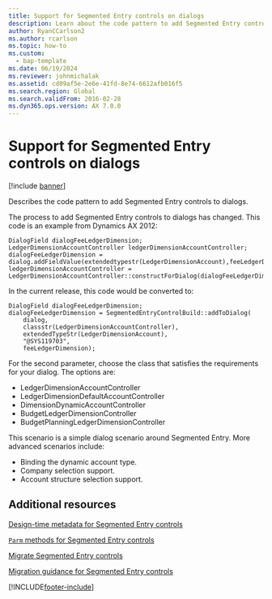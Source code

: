 ```yaml
---
title: Support for Segmented Entry controls on dialogs
description: Learn about the code pattern to add Segmented Entry controls to dialogs, including various code examples for legacy and current releases.
author: RyanCCarlson2
ms.author: rcarlson
ms.topic: how-to
ms.custom: 
  - bap-template
ms.date: 06/19/2024
ms.reviewer: johnmichalak
ms.assetid: cd09af5e-2e6e-41fd-8e74-6612afb016f5
ms.search.region: Global
ms.search.validFrom: 2016-02-28
ms.dyn365.ops.version: AX 7.0.0
---
```


# Support for Segmented Entry controls on dialogs

[!include [banner](../includes/banner.md)]

Describes the code pattern to add Segmented Entry controls to dialogs.

The process to add Segmented Entry controls to dialogs has changed. This code is an example from Dynamics AX 2012:

```xpp
DialogField dialogFeeLedgerDimension;
LedgerDimensionAccountController ledgerDimensionAccountController;
dialogFeeLedgerDimension = dialog.addFieldValue(extendedtypestr(LedgerDimensionAccount),feeLedgerDimension,"@SYS119703");
ledgerDimensionAccountController = LedgerDimensionAccountController::constructForDialog(dialogFeeLedgerDimension);
```

In the current release, this code would be converted to:

```xpp
DialogField dialogFeeLedgerDimension;
dialogFeeLedgerDimension = SegmentedEntryControlBuild::addToDialog(
    dialog, 
    classstr(LedgerDimensionAccountController), 
    extendedTypeStr(LedgerDimensionAccount), 
    "@SYS119703", 
    feeLedgerDimension);
```

For the second parameter, choose the class that satisfies the requirements for your dialog.  The options are:

-   LedgerDimensionAccountController
-   LedgerDimensionDefaultAccountController
-   DimensionDynamicAccountController
-   BudgetLedgerDimensionController
-   BudgetPlanningLedgerDimensionController

This scenario is a simple dialog scenario around Segmented Entry. More advanced scenarios include:

-   Binding the dynamic account type.
-   Company selection support.
-   Account structure selection support.


## Additional resources

[Design-time metadata for Segmented Entry controls](segmented-entry-control-metadata-specification.md)

[`Parm` methods for Segmented Entry controls](segmented-entry-control-parm-method-specification.md)

[Migrate Segmented Entry controls](segmented-entry-control-conversion.md)

[Migration guidance for Segmented Entry controls](segmented-entry-control-migration-guidance.md)


[!INCLUDE[footer-include](../../../includes/footer-banner.md)]
